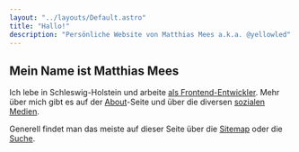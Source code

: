 ```yaml
---
layout: "../layouts/Default.astro"
title: "Hallo!"
description: "Persönliche Website von Matthias Mees a.k.a. @yellowled"
---
```


## Mein Name ist Matthias Mees

Ich lebe in Schleswig-Holstein und arbeite [als Frontend-Entwickler](/cv/). Mehr über mich gibt es auf der [About](/about/)-Seite und über die diversen [sozialen Medien](/follow/).

Generell findet man das meiste auf dieser Seite über die [Sitemap](/sitemap/) oder die [Suche](/search/).
